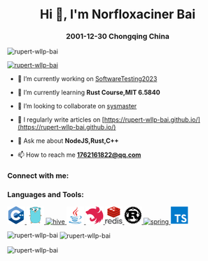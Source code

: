 <h1 align="center">Hi 👋, I'm Norfloxaciner Bai</h1>
<h3 align="center">2001-12-30 Chongqing China</h3>

<p align="left"> <img src="https://komarev.com/ghpvc/?username=rupert-wllp-bai&label=Profile%20views&color=0033ff&style=flat" alt="rupert-wllp-bai" /> </p>

<p align="left"> <a href="https://github.com/ryo-ma/github-profile-trophy"><img src="https://github-profile-trophy.vercel.app/?username=rupert-wllp-bai" alt="rupert-wllp-bai" /></a> </p>

- 🔭 I’m currently working on [SoftwareTesting2023](https://github.com/Rupert-WLLP-Bai/SoftwareTesting2023)

- 🌱 I’m currently learning **Rust Course,MIT 6.5840**

- 👯 I’m looking to collaborate on [sysmaster](https://gitee.com/openeuler/open-source-summer/issues/I6XKVU?from=project-issue)

- 📝 I regularly write articles on [https://rupert-wllp-bai.github.io/](https://rupert-wllp-bai.github.io/)

- 💬 Ask me about **NodeJS,Rust,C++**

- 📫 How to reach me **1762161822@qq.com**

<h3 align="left">Connect with me:</h3>
<p align="left">
</p>

<h3 align="left">Languages and Tools:</h3>
<p align="left"> <a href="https://www.w3schools.com/cpp/" target="_blank" rel="noreferrer"> <img src="https://raw.githubusercontent.com/devicons/devicon/master/icons/cplusplus/cplusplus-original.svg" alt="cplusplus" width="40" height="40"/> </a> <a href="https://golang.org" target="_blank" rel="noreferrer"> <img src="https://raw.githubusercontent.com/devicons/devicon/master/icons/go/go-original.svg" alt="go" width="40" height="40"/> </a> <a href="https://hive.apache.org/" target="_blank" rel="noreferrer"> <img src="https://www.vectorlogo.zone/logos/apache_hive/apache_hive-icon.svg" alt="hive" width="40" height="40"/> </a> <a href="https://www.java.com" target="_blank" rel="noreferrer"> <img src="https://raw.githubusercontent.com/devicons/devicon/master/icons/java/java-original.svg" alt="java" width="40" height="40"/> </a> <a href="https://nestjs.com/" target="_blank" rel="noreferrer"> <img src="https://raw.githubusercontent.com/devicons/devicon/master/icons/nestjs/nestjs-plain.svg" alt="nestjs" width="40" height="40"/> </a> <a href="https://redis.io" target="_blank" rel="noreferrer"> <img src="https://raw.githubusercontent.com/devicons/devicon/master/icons/redis/redis-original-wordmark.svg" alt="redis" width="40" height="40"/> </a> <a href="https://www.rust-lang.org" target="_blank" rel="noreferrer"> <img src="https://raw.githubusercontent.com/devicons/devicon/master/icons/rust/rust-plain.svg" alt="rust" width="40" height="40"/> </a> <a href="https://spring.io/" target="_blank" rel="noreferrer"> <img src="https://www.vectorlogo.zone/logos/springio/springio-icon.svg" alt="spring" width="40" height="40"/> </a> <a href="https://www.typescriptlang.org/" target="_blank" rel="noreferrer"> <img src="https://raw.githubusercontent.com/devicons/devicon/master/icons/typescript/typescript-original.svg" alt="typescript" width="40" height="40"/> </a> </p>

<p><img align="left" src="https://github-readme-stats.vercel.app/api/top-langs?username=rupert-wllp-bai&show_icons=true&locale=en&layout" alt="rupert-wllp-bai" /></p>

<p>&nbsp;<img align="center" src="https://github-readme-stats.vercel.app/api?username=rupert-wllp-bai&show_icons=true&locale=en" alt="rupert-wllp-bai" /></p>

<p><img align="center" src="https://github-readme-streak-stats.herokuapp.com/?user=rupert-wllp-bai&theme=default" alt="rupert-wllp-bai" /></p>
